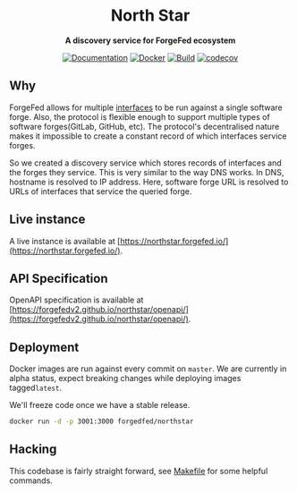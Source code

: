 <div align="center">
  <h1>North Star </h1> 
  <b>A discovery service for ForgeFed ecosystem</b>

  
[![Documentation](https://img.shields.io/badge/docs-master-blue)](https://forgefedv2.github.io/northstar/openapi/)
[![Docker](https://img.shields.io/docker/pulls/forgedfed/northstar)](https://hub.docker.com/r/forgedfed/northstar)
[![Build](https://github.com/forgefedv2/northstar/actions/workflows/linux.yml/badge.svg)](https://github.com/forgefedv2/northstar/actions/workflows/linux.yml)
[![codecov](https://codecov.io/gh/forgefedv2/northstar/branch/master/graph/badge.svg?token=0100H4ECG4)](https://codecov.io/gh/forgefedv2/northstar)


</div>

## Why

ForgeFed allows for multiple
[interfaces](https://github.com/forgefedv2/interface) to be run against
a single software forge. Also, the protocol is flexible enough to
support multiple types of software forges(GitLab, GitHub, etc). The
protocol's decentralised nature makes it impossible to create a constant
record of which interfaces service forges.

So we created a discovery service which stores records of interfaces and
the forges they service. This is very similar to the way DNS works. In
DNS, hostname is resolved to IP address. Here, software forge URL is
resolved to URLs of interfaces that service the queried forge.

## Live instance

A live instance is available at
[https://northstar.forgefed.io/](https://northstar.forgefed.io/).

## API Specification

OpenAPI specification is available at
[https://forgefedv2.github.io/northstar/openapi/](https://forgefedv2.github.io/northstar/openapi/).

## Deployment

Docker images are run against every commit on `master`. We are currently
in alpha status, expect breaking changes while deploying images
tagged`latest`.

We'll freeze code once we have a stable release.

```bash
docker run -d -p 3001:3000 forgedfed/northstar
```

## Hacking

This codebase is fairly straight forward, see [Makefile](./Makefile) for
some helpful commands.
